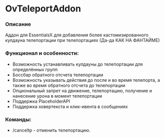 # OvTeleportAddon
### Описание
Аддон для EssentialsX для добавления более кастомизированного кулдауна телепортации при телепортациях
(Да-да КАК НА ФАНТАЙМЕ)

### Функционал и особенности:
- Возможность устанавливать кулдауны до телепортации для определённых групп
- Боссбар обратного отсчета телепортации
- Возможность указывать действия до после и во время телепорта, а также во время обратного отсчета до телепортации
- Опциональный запрет на движение, телепортацию, получение и нанесение урона в момент телепортации
- Поддержка PlaceholderAPI
- Поддержка ховертекста и клик-ивента в сообщениях

### Команды:
- /canceltp - отменить телепортацию.

